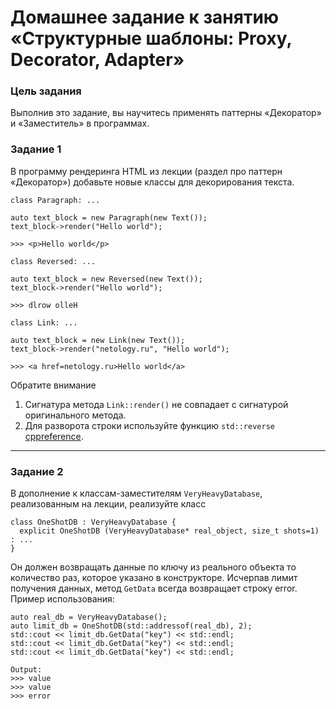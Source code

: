 # Домашнее задание к занятию «Структурные шаблоны: Proxy, Decorator, Adapter»

### Цель задания

Выполнив это задание, вы научитесь применять паттерны «Декоратор» и «Заместитель» в программах.

### Задание 1

В программу рендеринга HTML из лекции (раздел про паттерн «Декоратор») добавьте новые классы для декорирования текста.
```
class Paragraph: ...

auto text_block = new Paragraph(new Text());
text_block->render("Hello world");

>>> <p>Hello world</p>
```

```
class Reversed: ...

auto text_block = new Reversed(new Text());
text_block->render("Hello world");

>>> dlrow olleH
```

```
class Link: ...

auto text_block = new Link(new Text());
text_block->render("netology.ru", "Hello world");

>>> <a href=netology.ru>Hello world</a>
```

Обратите внимание

1. Сигнатура метода `Link::render()` не совпадает с сигнатурой оригинального метода.
2. Для разворота строки используйте функцию `std::reverse` [cppreference](https://en.cppreference.com/w/cpp/algorithm/reverse).

------

### Задание 2

В дополнение к классам-заместителям `VeryHeavyDatabase`, реализованным на лекции, реализуйте класс
```
class OneShotDB : VeryHeavyDatabase {
  explicit OneShotDB (VeryHeavyDatabase* real_object, size_t shots=1) : ...
}
```
Он должен возвращать данные по ключу из реального объекта то количество раз, которое указано в конструкторе.
Исчерпав лимит получения данных, метод `GetData` всегда возвращает строку error.
Пример использования:
```
auto real_db = VeryHeavyDatabase();
auto limit_db = OneShotDB(std::addressof(real_db), 2);
std::cout << limit_db.GetData("key") << std::endl;
std::cout << limit_db.GetData("key") << std::endl;
std::cout << limit_db.GetData("key") << std::endl;

Output:
>>> value
>>> value
>>> error
```


